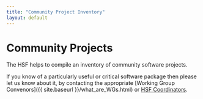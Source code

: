 ```yaml
---
title: "Community Project Inventory"
layout: default
---
```


# Community Projects

The HSF helps to compile an inventory of community software projects.

If you know of a particularly useful or critical software package then please
let us know about it, by contacting the appropriate [Working Group
Convenors]({{ site.baseurl }}/what_are_WGs.html) or
[HSF Coordinators](mailto:hsf-coordination@googlegroups.com).
